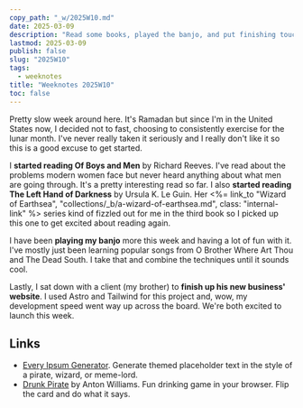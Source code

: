 ```yaml
---
copy_path: "_w/2025W10.md"
date: 2025-03-09
description: "Read some books, played the banjo, and put finishing touches on a website. Weeknotes for the 10th week of the year 2025."
lastmod: 2025-03-09
publish: false
slug: "2025W10"
tags:
  - weeknotes
title: "Weeknotes 2025W10"
toc: false
---
```


Pretty slow week around here. It's Ramadan but since I'm in the United States now, I decided not to fast, choosing to consistently exercise for the lunar month. I've never really taken it seriously and I really don't like it so this is a good excuse to get started.

I **started reading Of Boys and Men** by Richard Reeves. I've read about the problems modern women face but never heard anything about what men are going through. It's a pretty interesting read so far. I also **started reading The Left Hand of Darkness** by Ursula K. Le Guin. Her <%= link_to "Wizard of Earthsea", "collections/_b/a-wizard-of-earthsea.md", class: "internal-link" %> series kind of fizzled out for me in the third book so I picked up this one to get excited about reading again.

I have been **playing my banjo** more this week and having a lot of fun with it. I've mostly just been learning popular songs from O Brother Where Art Thou and The Dead South. I take that and combine the techniques until it sounds cool.

Lastly, I sat down with a client (my brother) to **finish up his new business' website**. I used Astro and Tailwind for this project and, wow, my development speed went way up across the board. We're both excited to launch this week.

## Links

- [Every Ipsum Generator](https://everyipsum.com/). Generate themed placeholder text in the style of a pirate, wizard, or meme-lord.
- [Drunk Pirate](https://drunkpirate.co.uk/) by Anton Williams. Fun drinking game in your browser. Flip the card and do what it says.
